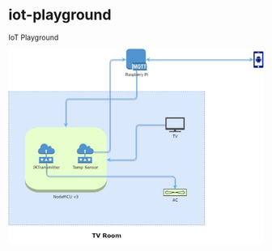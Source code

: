# iot-playground
IoT Playground

![Schema](https://github.com/diasna/iot-playground/blob/main/IoT%20Playground.jpg?raw=true)

